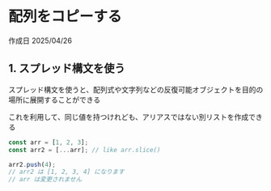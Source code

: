 # 配列をコピーする

作成日 2025/04/26

## 1. スプレッド構文を使う

スプレッド構文を使うと、配列式や文字列などの反復可能オブジェクトを目的の場所に展開することができる

これを利用して、同じ値を持つけれども、アリアスではない別リストを作成できる

```javascript
const arr = [1, 2, 3];
const arr2 = [...arr]; // like arr.slice()

arr2.push(4);
// arr2 は [1, 2, 3, 4] になります
// arr は変更されません
```
